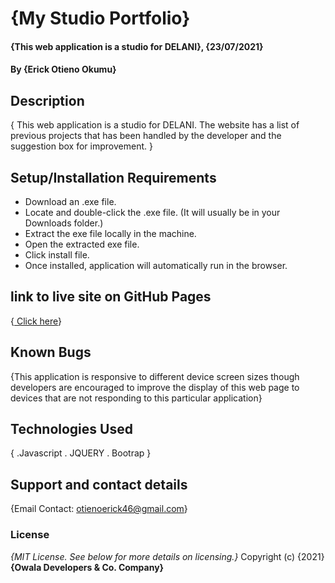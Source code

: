 # {My Studio Portfolio}
#### {This web application is a studio for DELANI}, {23/07/2021}
#### By **{Erick Otieno Okumu}**
## Description
{ This web application is a studio for DELANI. The website has a list of previous projects that has been handled by the developer and the suggestion box for improvement. }
## Setup/Installation Requirements
* Download an .exe file.
* Locate and double-click the .exe file. (It will usually be in your Downloads folder.)
* Extract the exe file locally in the machine.
* Open the extracted exe file.
* Click install file.
* Once installed, application will automatically run in the browser.
## link to live site on GitHub Pages
{<a href="https://developerowala.github.io/Prep-project-three/"> Click here</a>}
## Known Bugs
{This application is responsive to different device screen sizes though developers are encouraged to improve the display of this web page to devices that are not responding to this particular application}
## Technologies Used
{  .Javascript
    . JQUERY
    . Bootrap
   }
## Support and contact details
{Email Contact: otienoerick46@gmail.com}
### License
*{MIT License.  See below for more details on licensing.}*
Copyright (c) {2021} **{Owala Developers & Co. Company}**